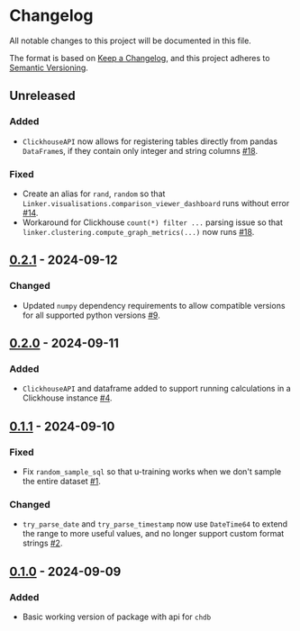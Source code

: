 # Changelog

All notable changes to this project will be documented in this file.

The format is based on [Keep a Changelog](https://keepachangelog.com/en/1.0.0/),
and this project adheres to [Semantic Versioning](https://semver.org/spec/v2.0.0.html).

## Unreleased

### Added

- `ClickhouseAPI` now allows for registering tables directly from pandas `DataFrame`s, if they contain only integer and string columns [#18](https://github.com/ADBond/splinkclickhouse/pull/18).

### Fixed

- Create an alias for `rand`, `random` so that `Linker.visualisations.comparison_viewer_dashboard` runs without error [#14](https://github.com/ADBond/splinkclickhouse/pull/14).
- Workaround for Clickhouse `count(*) filter ...` parsing issue so that `linker.clustering.compute_graph_metrics(...)` now runs [#18](https://github.com/ADBond/splinkclickhouse/pull/18).

## [0.2.1] - 2024-09-12

### Changed

- Updated `numpy` dependency requirements to allow compatible versions for all supported python versions [#9](https://github.com/ADBond/splinkclickhouse/pull/9).

## [0.2.0] - 2024-09-11

### Added

- `ClickhouseAPI` and dataframe added to support running calculations in a Clickhouse instance [#4](https://github.com/ADBond/splinkclickhouse/pull/4).

## [0.1.1] - 2024-09-10

### Fixed

- Fix `random_sample_sql` so that u-training works when we don't sample the entire dataset [#1](https://github.com/ADBond/splinkclickhouse/pull/1).

### Changed

- `try_parse_date` and `try_parse_timestamp` now use `DateTime64` to extend the range to more useful values, and no longer support custom format strings [#2](https://github.com/ADBond/splinkclickhouse/pull/2).

## [0.1.0] - 2024-09-09

### Added

- Basic working version of package with api for `chdb`

[unreleased]: https://github.com/ADBond/splinkclickhouse/compare/v0.2.1...HEAD
[0.2.1]: https://github.com/ADBond/splinkclickhouse/compare/v0.2.0...v0.2.1
[0.2.0]: https://github.com/ADBond/splinkclickhouse/compare/v0.1.1...v0.2.0
[0.1.1]: https://github.com/ADBond/splinkclickhouse/compare/v0.1.0...v0.1.1
[0.1.0]: https://github.com/ADBond/splinkclickhouse/releases/tag/v0.1.0
